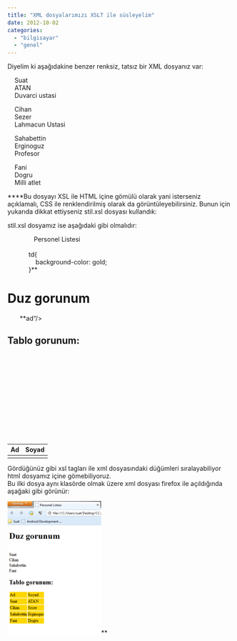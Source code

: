 ```yaml
---
title: "XML dosyalarımızı XSLT ile süsleyelim"
date: 2012-10-02
categories: 
  - "bilgisayar"
  - "genel"
---
```


Diyelim ki aşağıdakine benzer renksiz, tatsız bir XML dosyanız var:  
  
  
<?xml-stylesheet type="text/xsl" href="**stil.xsl" ?>  
  
  
  
    Suat  
    ATAN  
    Duvarci ustasi  
  
  
    Cihan  
    Sezer  
    Lahmacun Ustasi  
  
  
    Sahabettin  
    Erginoguz  
    Profesor  
  
  
    Fani  
    Dogru  
    Milli atlet  
  
****Bu dosyayı XSL ile HTML içine gömülü olarak yani isterseniz açıklamalı, CSS ile renklendirilmiş olarak da görüntüleyebilirsiniz. Bunun için yukarıda dikkat ettiyseniz stil.xsl dosyası kullandık:  
  
stil.xsl dosyamız ise aşağıdaki gibi olmalıdır:  
  
               Personel Listesi  
         
            td{  
                background-color: gold;  
            }**                  

# **Duz gorunum**

       **ad“/>  
  
  

## Tablo gorunum:

  
  
     
         
         
     
     
         
         
             
             
         
         

| Ad | Soyad |
| --- | --- |
|  |  |

  
  
  
  
  
  
  
  
Gördüğünüz gibi xsl tagları ile xml dosyasındaki düğümleri sıralayabiliyor html dosyamız içine gömebiliyoruz.  
Bu ilki dosya aynı klasörde olmak üzere xml dosyası firefox ile açıldığında aşağaki gibi görünür:  
  

[![](/images/0e63f-xslxml.png)](https://suatatan.wordpress.com/wp-content/uploads/2012/10/0e63f-xslxml.png)**
